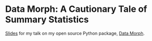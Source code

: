 # Data Morph: A Cautionary Tale of Summary Statistics
[Slides](https://stefmolin.github.io/data-morph-talk/#/) for my talk on my open source Python package, [Data Morph](https://github.com/stefmolin/data-morph).
